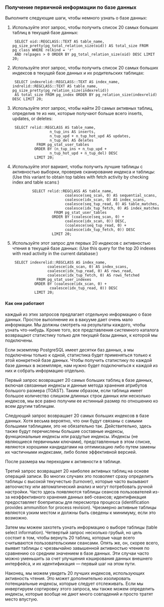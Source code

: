 ### Получение первичной информации по базе данных

Выполните следующие шаги, чтобы немного узнать о базе данных:

1. Используйте этот запрос, чтобы получить список 20 самых больших таблиц в текущей базе данных:

        SELECT oid::REGCLASS::TEXT AS table_name, pg_size_pretty(pg_total_relation_size(oid)) AS total_size FROM pg_class WHERE relkind = 'r' 
        AND relpages > 0 ORDER BY pg_total_relation_size(oid) DESC LIMIT 20;

2. Используйте этот запрос, чтобы получить список 20 самых больших индексов в текущей базе данных и их родительских таблицах:

        SELECT indexrelid::REGCLASS::TEXT AS index_name, indrelid::REGCLASS::TEXT AS table_name, pg_size_pretty(pg_relation_size(indexrelid)) 
        AS total_size FROM pg_index ORDER BY pg_relation_size(indexrelid) DESC LIMIT 20;

3. Используйте этот запрос, чтобы найти 20 самых активных таблиц, определив те из них, которые получают больше всего inserts, updates, or deletes:

        SELECT relid::REGCLASS AS table_name, 
                        n_tup_ins AS inserts, 
                        n_tup_upd + n_tup_hot_upd AS updates, 
                        n_tup_del AS deletes 
                  FROM pg_stat_user_tables 
                 ORDER BY (n_tup_ins + n_tup_upd + 
                        n_tup_hot_upd + n_tup_del) DESC 
                 LIMIT 20;

4. Используйте этот вариант, чтобы получить лучшие таблицы с активностью выборки, проверив сканирование индекса и таблицы:
(Use this variant to obtain top tables with fetch activity by checking index and table scans:)

                SELECT relid::REGCLASS AS table_name, 
                               coalesce(seq_scan, 0) AS sequential_scans, 
                               coalesce(idx_scan, 0) AS index_scans, 
                               coalesce(seq_tup_read, 0) AS table_matches, 
                               coalesce(idx_tup_fetch, 0) AS index_matches 
                          FROM pg_stat_user_tables 
                         ORDER BY (coalesce(seq_scan, 0) +  
                               coalesce(idx_scan, 0)) DESC, 
                               (coalesce(seq_tup_read, 0) + 
                               coalesce(idx_tup_fetch, 0)) DESC 
                         LIMIT 20;

5. Используйте этот запрос для первых 20 индексов с активностью чтения в текущей базе данных:
(Use this query for the top 20 indexes with read activity in the current database:)

        SELECT indexrelid::REGCLASS AS index_name, 
                       coalesce(idx_scan, 0) AS index_scans, 
                       coalesce(idx_tup_read, 0) AS rows_read, 
                       coalesce(idx_tup_fetch, 0) AS rows_fetched 
                  FROM pg_stat_user_indexes 
                 ORDER BY (coalesce(idx_scan, 0) +  
                        coalesce(idx_tup_read, 0)) DESC 
                 LIMIT 20;

#### Как они работают
каждый из этих запросов предлагает отдельную информацию о базе данных. Простое выполнение их в вакууме дает очень мало информации. Мы должны смотреть на результаты каждого, чтобы узнать что-нибудь. Кроме того, все представления системного каталога возвращают статистику только для текущей базы данных, к которой мы подключены.

Если экземпляр PostgreSQL имеет десятки баз данных, а мы подключены только к одной, статистика будет применяться только к этой конкретной базе данных. Чтобы получить статистику по каждой базе данных в экземпляре, нам нужно будет подключиться к каждой из них и собрать информацию отдельно.

Первый запрос возвращает 20 самых больших таблиц в базе данных, включая связанные индексы и данные метода хранения атрибутов большого размера (TOAST). Таким образом, если таблица имеет большое количество слишком длинных строк данных или несколько индексов, мы все равно получим ее истинный размер по отношению ко всем другим таблицам. 

Следующий запрос возвращает 20 самых больших индексов в базе данных. Хотя весьма вероятно, что они будут связаны с самыми большими таблицами, это не обязательно так. Действительно, здесь также будут перечислены большие составные индексы, функциональные индексы или раздутые индексы. Индексы (не являющиеся первичными ключами), представленные в этом списке, являются хорошими кандидатами на оптимизацию либо путем замены их частичными индексами, либо более эффективной версией.

После размера мы переходим к активности в таблице. 

Третий запрос возвращает 20 наиболее активных таблиц на основе операций записи. Во многих случаях это позволяет сразу определить таблицы с высокой текучестью (turnover), которые часто вызывают автоочистку или автоматический анализ и могут потребовать ручной настройки. Часто здесь появляются таблицы сеансов пользователей из-за неэффективного хранения данных веб-сеансов; идентификация предоставляет боеприпасы для пересмотра процесса (identification provides ammunition for process revision). Чрезмерно активные таблицы являются узким местом и должны быть сведены к минимуму, если это возможно.

Затем мы можем захотеть узнать информацию о выборе таблицы (table select information). Четвертый запрос несколько грубый, но цель состоит в том, чтобы вернуть 20 таблиц, которые чаще всего считываются пользовательскими сеансами. Опять же, он, скорее всего, выявит таблицы с чрезвычайно завышенной активностью чтения по сравнению со средним значением в базе данных. Эти случаи часто можно уменьшить за счет улучшения кэширования данных внешнего интерфейса, и их идентификация — первый шаг на этом пути.

Наконец, мы можем увидеть 20 лучших индексов, использующих активность чтения. Это может дополнительно изолировать потенциальные индексы, которые следует отслеживать. Если мы инвертируем сортировку этого запроса, мы также можем определить индексы, которые вообще не дают много совпадений и просто тратят место впустую.
